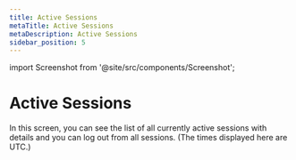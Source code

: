 ```yaml
---
title: Active Sessions
metaTitle: Active Sessions
metaDescription: Active Sessions
sidebar_position: 5
---
```


import Screenshot from '@site/src/components/Screenshot';

# Active Sessions

In this screen, you can see the list of all currently active sessions with details and you can log out from all sessions. (The times displayed here are UTC.)

<Screenshot url='https://cdn.appcircle.io/docs/assets/myaccount-active-sessions.png' />
